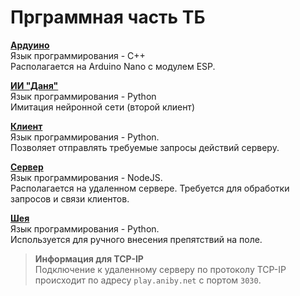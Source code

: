 # Прграммная часть ТБ
[**Ардуино**](./Arduino)\
Язык программирования - C++\
Располагается на Arduino Nano с модулем ESP.

[**ИИ "Даня"**](./AI_Danya")\
Язык программирования - Python\
Имитация нейронной сети (второй клиент) 

[**Клиент**](./Client)\
Язык программирования - Python.\
Позволяет отправлять требуемые запросы действий серверу.

[**Сервер**](./Server)\
Язык программирования - NodeJS.\
Располагается на удаленном сервере. Требуется для обработки запросов и связи клиентов.

[**Шея**](./Neck)\
Язык программирования - Python.\
Используется для ручного внесения препятствий на поле.

>**Информация для TCP-IP**\
>Подключение к удаленному серверу по протоколу TCP-IP происходит по адресу `play.aniby.net` с портом `3030`.